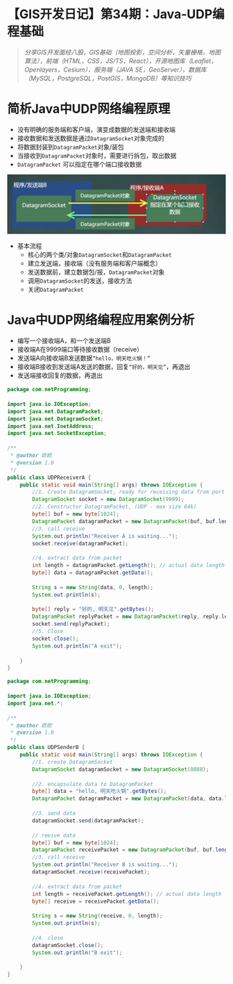 # 【GIS开发日记】第34期：Java-UDP编程基础

> *分享GIS开发面经八股，GIS基础（地图投影，空间分析，矢量栅格，地图算法），前端（HTML，CSS，JS/TS，React），开源地图库（Leaflet，Openlayers，Cesium），服务端（JAVA SE，GeoServer），数据库（MySQL，PostgreSQL，PostGIS，MongoDB）等知识技巧*
> 

# 简析Java中UDP网络编程原理

- 没有明确的服务端和客户端，演变成数据的发送端和接收端
- 接收数据和发送数据是通过`DatagramSocket`对象完成的
- 将数据封装到`DatagramPacket`对象/装包
- 当接收到`DatagramPacket`对象时，需要进行拆包，取出数据
- `DatagramPacket` 可以指定在哪个端口接收数据

![Untitled](%E3%80%90GIS%E5%BC%80%E5%8F%91%E6%97%A5%E8%AE%B0%E3%80%91%E7%AC%AC34%E6%9C%9F%EF%BC%9AJava-UDP%E7%BC%96%E7%A8%8B%E5%9F%BA%E7%A1%80%209ea06cd9056f4fbd8131d573fd4ee90a/Untitled.png)

- 基本流程
    - 核心的两个类/对象`DatagramSocket`和`DatagramPacket`
    - 建立发送端，接收端（没有服务端和客户端概念）
    - 发送数据前，建立数据包/报，`DatagramPacket`对象
    - 调用`DatagramSocket`的发送，接收方法
    - 关闭`DatagramPacket`

# Java中UDP网络编程应用案例分析

- 编写一个接收端A，和一个发送端B
- 接收端A在9999端口等待接收数据（receive）
- 发送端A向接收端B发送数据`“hello，明天吃火锅！”`
- 接收端B接收到发送端A发送的数据，回复`“好的，明天见”`，再退出
- 发送端接收回复的数据，再退出

```java
package com.netProgramming;

import java.io.IOException;
import java.net.DatagramPacket;
import java.net.DatagramSocket;
import java.net.InetAddress;
import java.net.SocketException;

/**
 * @author 欧欧
 * @version 1.0
 */
public class UDPReceiverA {
    public static void main(String[] args) throws IOException {
        //1. Create DatagramSocket, ready for receiving data from port 9999
        DatagramSocket socket = new DatagramSocket(9999);
        //2. Constructor DatagramPacket, (UDP - max size 64k)
        byte[] buf = new byte[1024];
        DatagramPacket datagramPacket = new DatagramPacket(buf, buf.length);
        //3. call receive
        System.out.println("Receiver A is waiting...");
        socket.receive(datagramPacket);

        //4. extract data from packet
        int length = datagramPacket.getLength(); // actual data length
        byte[] data = datagramPacket.getData();

        String s = new String(data, 0, length);
        System.out.println(s);

        byte[] reply = "好的, 明天见".getBytes();
        DatagramPacket replyPacket = new DatagramPacket(reply, reply.length, InetAddress.getByName("127.0.0.1"), 8888);
        socket.send(replyPacket);
        //5. Close
        socket.close();
        System.out.println("A exit");

    }
}
```

```java
package com.netProgramming;

import java.io.IOException;
import java.net.*;

/**
 * @author 欧欧
 * @version 1.0
 */
public class UDPSenderB {
    public static void main(String[] args) throws IOException {
        //1. create DatagramSocket
        DatagramSocket datagramSocket = new DatagramSocket(8888);

        //2. encapsulate data to DatagramPacket
        byte[] data = "hello, 明天吃火锅".getBytes();
        DatagramPacket datagramPacket = new DatagramPacket(data, data.length, InetAddress.getByName("127.0.0.1"), 9999);

        //3. send data
        datagramSocket.send(datagramPacket);

        // reeive data
        byte[] buf = new byte[1024];
        DatagramPacket receivePacket = new DatagramPacket(buf, buf.length);
        //3. call receive
        System.out.println("Receiver B is waiting...");
        datagramSocket.receive(receivePacket);

        //4. extract data from packet
        int length = receivePacket.getLength(); // actual data length
        byte[] receive = receivePacket.getData();

        String s = new String(receive, 0, length);
        System.out.println(s);

        //4. close
        datagramSocket.close();
        System.out.println("B exit");

    }
}
```